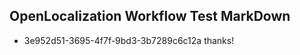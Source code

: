 ## OpenLocalization Workflow Test MarkDown
* 3e952d51-3695-4f7f-9bd3-3b7289c6c12a thanks!

<!--HONumber=Jul16_HO2-->


